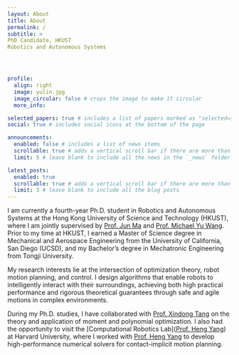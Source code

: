 ```yaml
---
layout: About
title: About
permalink: /
subtitle: >
PhD Candidate, HKUST
Robotics and Autonomous Systems




profile:
  align: right
  image: yulin.jpg
  image_circular: false # crops the image to make it circular
  more_info:

selected_papers: true # includes a list of papers marked as "selected={true}"
social: true # includes social icons at the bottom of the page

announcements:
  enabled: false # includes a list of news items
  scrollable: true # adds a vertical scroll bar if there are more than 3 news items
  limit: 5 # leave blank to include all the news in the `_news` folder

latest_posts:
  enabled: true
  scrollable: true # adds a vertical scroll bar if there are more than 3 new posts items
  limit: 3 # leave blank to include all the blog posts
---
```


I am currently a fourth-year Ph.D. student in Robotics and Autonomous Systems at the Hong Kong University of Science and Technology (HKUST), where I am jointly supervised by [Prof. Jun Ma](https://ece.hkust.edu.hk/junma) and [Prof. Michael Yu Wang](https://ece.hkust.edu.hk/mywang). Prior to my time at HKUST, I earned a Master of Science degree in Mechanical and Aerospace Engineering from the University of California, San Diego (UCSD), and my Bachelor’s degree in Mechatronic Engineering from Tongji University.

My research interests lie at the intersection of optimization theory, robot motion planning, and control. I design algorithms that enable robots to intelligently interact with their surroundings, achieving both high practical performance and rigorous theoretical guarantees through safe and agile motions in complex environments.

During my Ph.D. studies, I have collaborated with [Prof. Xindong Tang](https://www.math.hkbu.edu.hk/~xdtang/) on the theory and application of moment and polynomial optimization. I also had the opportunity to visit the [Computational Robotics Lab]([Prof. Heng Yang](https://computationalrobotics.seas.harvard.edu/)) at Harvard University, where I worked with [Prof. Heng Yang](https://hankyang.seas.harvard.edu/) to develop high-performance numerical solvers for contact-implicit motion planning.

